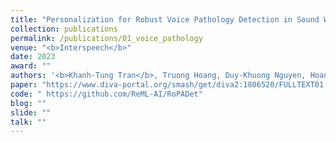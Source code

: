 ```yaml
---
title: "Personalization for Robust Voice Pathology Detection in Sound Waves"
collection: publications
permalink: /publications/01_voice_pathology
venue: "<b>Interspeech</b>"
date: 2023
award: ""
authors: '<b>Khanh-Tung Tran</b>, Truong Hoang, Duy-Khuong Nguyen, Hoang D. Nguyen, Xuan-Son Vu'
paper: "https://www.diva-portal.org/smash/get/diva2:1806520/FULLTEXT01.pdf"
code: " https://github.com/ReML-AI/RoPADet"
blog: ""
slide: ""
talk: ""
---
```

